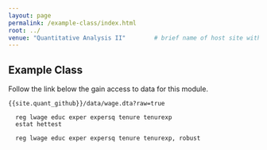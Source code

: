 ```yaml
---
layout: page
permalink: /example-class/index.html
root: ../
venue: "Quantitative Analysis II"        # brief name of host site without address 
---
```


## Example Class
Follow the link below the gain access to data for this module.

`{{site.quant_github}}/data/wage.dta?raw=true`

```
  reg lwage educ exper expersq tenure tenurexp
  estat hettest
  
  reg lwage educ exper expersq tenure tenurexp, robust
```
